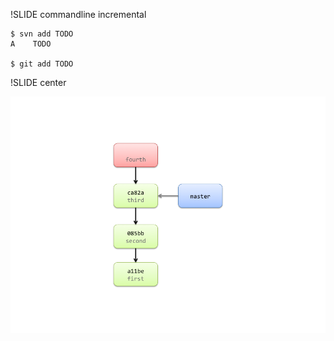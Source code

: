 !SLIDE commandline incremental

	$ svn add TODO
	A    TODO

	$ git add TODO

!SLIDE center

![add](img/add.png)
